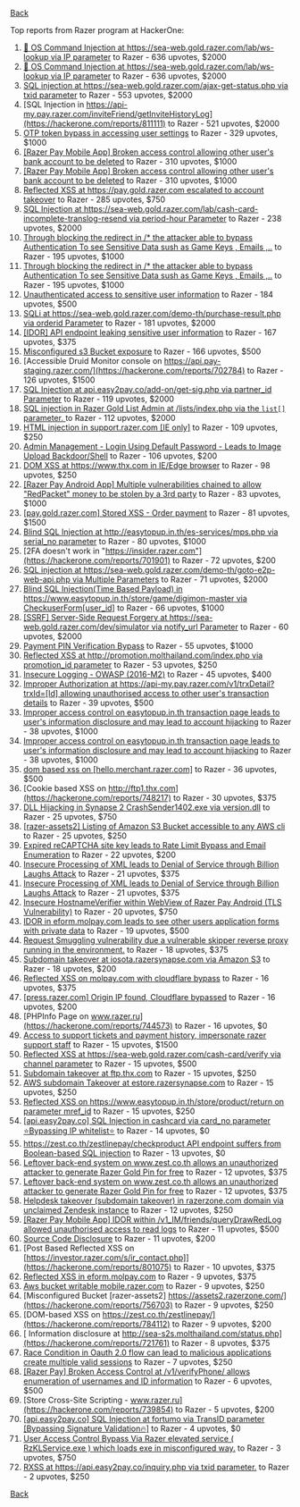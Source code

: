 [Back](../README.md)

Top reports from Razer program at HackerOne:

1. [🐞 OS Command Injection at https://sea-web.gold.razer.com/lab/ws-lookup via IP parameter](https://hackerone.com/reports/821962) to Razer - 636 upvotes, $2000
2. [🐞 OS Command Injection at https://sea-web.gold.razer.com/lab/ws-lookup via IP parameter](https://hackerone.com/reports/821962) to Razer - 636 upvotes, $2000
3. [SQL injection at https://sea-web.gold.razer.com/ajax-get-status.php via txid parameter](https://hackerone.com/reports/819738) to Razer - 553 upvotes, $2000
4. [SQL Injection in https://api-my.pay.razer.com/inviteFriend/getInviteHistoryLog](https://hackerone.com/reports/811111) to Razer - 521 upvotes, $2000
5. [OTP token bypass in accessing user settings](https://hackerone.com/reports/699082) to Razer - 329 upvotes, $1000
6. [[Razer Pay  Mobile App] Broken access control allowing other user's bank account to be deleted](https://hackerone.com/reports/757095) to Razer - 310 upvotes, $1000
7. [[Razer Pay  Mobile App] Broken access control allowing other user's bank account to be deleted](https://hackerone.com/reports/757095) to Razer - 310 upvotes, $1000
8. [Reflected XSS at https://pay.gold.razer.com escalated to account takeover](https://hackerone.com/reports/723060) to Razer - 285 upvotes, $750
9. [SQL Injection at https://sea-web.gold.razer.com/lab/cash-card-incomplete-translog-resend via period-hour Parameter](https://hackerone.com/reports/781205) to Razer - 238 upvotes, $2000
10. [Through blocking the redirect in /* the attacker able to bypass Authentication To see Sensitive Data sush as Game Keys , Emails ,..](https://hackerone.com/reports/736273) to Razer - 195 upvotes, $1000
11. [Through blocking the redirect in /* the attacker able to bypass Authentication To see Sensitive Data sush as Game Keys , Emails ,..](https://hackerone.com/reports/736273) to Razer - 195 upvotes, $1000
12. [Unauthenticated access to sensitive user information](https://hackerone.com/reports/702677) to Razer - 184 upvotes, $500
13. [SQLi at https://sea-web.gold.razer.com/demo-th/purchase-result.php via orderid Parameter](https://hackerone.com/reports/777693) to Razer - 181 upvotes, $2000
14. [[IDOR] API endpoint leaking sensitive user information](https://hackerone.com/reports/723118) to Razer - 167 upvotes, $375
15. [Misconfigured s3 Bucket exposure](https://hackerone.com/reports/700051) to Razer - 166 upvotes, $500
16. [Accessible Druid Monitor console on https://api.pay-staging.razer.com/](https://hackerone.com/reports/702784) to Razer - 126 upvotes, $1500
17. [SQL Injection at api.easy2pay.co/add-on/get-sig.php via partner_id Parameter](https://hackerone.com/reports/768195) to Razer - 119 upvotes, $2000
18. [SQL injection in Razer Gold List Admin at /lists/index.php via the `list[]` parameter. ](https://hackerone.com/reports/824307) to Razer - 112 upvotes, $2000
19. [HTML injection in support.razer.com [IE only]](https://hackerone.com/reports/826463) to Razer - 109 upvotes, $250
20. [Admin Management - Login Using Default Password - Leads to Image Upload Backdoor/Shell](https://hackerone.com/reports/699030) to Razer - 106 upvotes, $200
21. [DOM XSS at https://www.thx.com in IE/Edge browser](https://hackerone.com/reports/702981) to Razer - 98 upvotes, $250
22. [[Razer Pay Android App] Multiple vulnerabilities chained to allow "RedPacket" money to be stolen by a 3rd party](https://hackerone.com/reports/753280) to Razer - 83 upvotes, $1000
23. [[pay.gold.razer.com] Stored XSS - Order payment](https://hackerone.com/reports/706916) to Razer - 81 upvotes, $1500
24. [Blind SQL Injection at http://easytopup.in.th/es-services/mps.php via serial_no parameter](https://hackerone.com/reports/790914) to Razer - 80 upvotes, $1000
25. [2FA doesn't work in "https://insider.razer.com"](https://hackerone.com/reports/701901) to Razer - 72 upvotes, $200
26. [SQL injection at https://sea-web.gold.razer.com/demo-th/goto-e2p-web-api.php via Multiple Parameters](https://hackerone.com/reports/777698) to Razer - 71 upvotes, $2000
27. [Blind SQL Injection(Time Based Payload) in  https://www.easytopup.in.th/store/game/digimon-master via CheckuserForm[user_id]](https://hackerone.com/reports/789259) to Razer - 66 upvotes, $1000
28. [[SSRF] Server-Side Request Forgery at https://sea-web.gold.razer.com/dev/simulator via notify_url Parameter](https://hackerone.com/reports/777664) to Razer - 60 upvotes, $2000
29. [Payment PIN Verification Bypass](https://hackerone.com/reports/702383) to Razer - 55 upvotes, $1000
30. [Reflected XSS at http://promotion.molthailand.com/index.php via promotion_id parameter](https://hackerone.com/reports/772116) to Razer - 53 upvotes, $250
31. [Insecure Logging - OWASP (2016-M2)](https://hackerone.com/reports/700624) to Razer - 45 upvotes, $400
32. [Improper Authorization at https://api-my.pay.razer.com/v1/trxDetail?trxId=[Id] allowing unauthorised access to other user's transaction details](https://hackerone.com/reports/754339) to Razer - 39 upvotes, $500
33. [Improper access control on easytopup.in.th transaction page leads to user's information disclosure and may lead to account hijacking](https://hackerone.com/reports/776877) to Razer - 38 upvotes, $1000
34. [Improper access control on easytopup.in.th transaction page leads to user's information disclosure and may lead to account hijacking](https://hackerone.com/reports/776877) to Razer - 38 upvotes, $1000
35. [dom based xss on [hello.merchant.razer.com]](https://hackerone.com/reports/767944) to Razer - 36 upvotes, $500
36. [Cookie based XSS on http://ftp1.thx.com](https://hackerone.com/reports/748217) to Razer - 30 upvotes, $375
37. [DLL Hijacking in Synapse 2  CrashSender1402.exe via version.dll](https://hackerone.com/reports/702252) to Razer - 25 upvotes, $750
38. [[razer-assets2] Listing of Amazon S3 Bucket accessible to any AWS cli  ](https://hackerone.com/reports/710319) to Razer - 25 upvotes, $250
39. [Expired reCAPTCHA site key leads to Rate Limit Bypass and Email Enumeration](https://hackerone.com/reports/758280) to Razer - 22 upvotes, $200
40. [Insecure Processing of XML leads to Denial of Service through Billion Laughs Attack](https://hackerone.com/reports/754117) to Razer - 21 upvotes, $375
41. [Insecure Processing of XML leads to Denial of Service through Billion Laughs Attack](https://hackerone.com/reports/754117) to Razer - 21 upvotes, $375
42. [Insecure HostnameVerifier within WebView of Razer Pay Android (TLS Vulnerability)](https://hackerone.com/reports/795272) to Razer - 20 upvotes, $750
43. [IDOR in eform.molpay.com leads to see other users application forms with private data](https://hackerone.com/reports/790829) to Razer - 19 upvotes, $500
44. [Request Smuggling vulnerability due a vulnerable skipper reverse proxy running in the environment.](https://hackerone.com/reports/711679) to Razer - 18 upvotes, $375
45. [Subdomain takeover at iosota.razersynapse.com via Amazon S3](https://hackerone.com/reports/813313) to Razer - 18 upvotes, $200
46. [Reflected XSS on molpay.com with cloudflare bypass](https://hackerone.com/reports/800360) to Razer - 16 upvotes, $375
47. [[press.razer.com] Origin IP found, Cloudflare bypassed](https://hackerone.com/reports/776933) to Razer - 16 upvotes, $200
48. [PHPInfo Page on www.razer.ru](https://hackerone.com/reports/744573) to Razer - 16 upvotes, $0
49. [Access to support tickets and payment history, impersonate razer support staff](https://hackerone.com/reports/776110) to Razer - 15 upvotes, $1500
50. [Reflected XSS at https://sea-web.gold.razer.com/cash-card/verify via channel parameter](https://hackerone.com/reports/769086) to Razer - 15 upvotes, $500
51. [Subdomain takeover at ftp.thx.com](https://hackerone.com/reports/703591) to Razer - 15 upvotes, $250
52. [AWS subdomain Takeover at estore.razersynapse.com](https://hackerone.com/reports/785179) to Razer - 15 upvotes, $250
53. [Reflected XSS on https://www.easytopup.in.th/store/product/return on parameter mref_id](https://hackerone.com/reports/776883) to Razer - 15 upvotes, $250
54. [[api.easy2pay.co] SQL Injection in cashcard via card_no parameter ⭐️Bypassing IP whitelist⭐️](https://hackerone.com/reports/894329) to Razer - 14 upvotes, $0
55. [https://zest.co.th/zestlinepay/checkproduct API endpoint suffers from Boolean-based SQL injection](https://hackerone.com/reports/783147) to Razer - 13 upvotes, $0
56. [Leftover back-end system on www.zest.co.th allows an unauthorized attacker to generate Razer Gold Pin for free](https://hackerone.com/reports/782982) to Razer - 12 upvotes, $375
57. [Leftover back-end system on www.zest.co.th allows an unauthorized attacker to generate Razer Gold Pin for free](https://hackerone.com/reports/782982) to Razer - 12 upvotes, $375
58. [Helpdesk takeover (subdomain takeover) in razerzone.com domain via unclaimed Zendesk instance](https://hackerone.com/reports/810807) to Razer - 12 upvotes, $250
59. [[Razer Pay Mobile App] IDOR within /v1_IM/friends/queryDrawRedLog allowed unauthorised access to read logs](https://hackerone.com/reports/754044) to Razer - 11 upvotes, $500
60. [Source Code Disclosure](https://hackerone.com/reports/819735) to Razer - 11 upvotes, $200
61. [Post Based Reflected XSS on [https://investor.razer.com/s/ir_contact.php]](https://hackerone.com/reports/801075) to Razer - 10 upvotes, $375
62. [Reflected XSS in eform.molpay.com](https://hackerone.com/reports/789879) to Razer - 9 upvotes, $375
63. [Aws bucket writable mobile.razer.com](https://hackerone.com/reports/772957) to Razer - 9 upvotes, $250
64. [Misconfigured Bucket  [razer-assets2]  https://assets2.razerzone.com/](https://hackerone.com/reports/756703) to Razer - 9 upvotes, $250
65. [DOM-based XSS on https://zest.co.th/zestlinepay/](https://hackerone.com/reports/784112) to Razer - 9 upvotes, $200
66. [ Information disclosure at http://sea-s2s.molthailand.com/status.php](https://hackerone.com/reports/721761) to Razer - 8 upvotes, $375
67. [Race Condition in Oauth 2.0 flow can lead to malicious applications create multiple valid sessions](https://hackerone.com/reports/699112) to Razer - 7 upvotes, $250
68. [[Razer Pay] Broken Access Control at /v1/verifyPhone/ allows enumeration of usernames and ID information](https://hackerone.com/reports/752443) to Razer - 6 upvotes, $500
69. [Store Cross-Site Scripting - www.razer.ru](https://hackerone.com/reports/739854) to Razer - 5 upvotes, $200
70. [[api.easy2pay.co]  SQL Injection at fortumo via TransID parameter [Bypassing Signature Validation🔥]](https://hackerone.com/reports/894325) to Razer - 4 upvotes, $0
71. [User Access Control Bypass Via Razer elevated service ( RzKLService.exe ) which loads  exe in misconfigured way.](https://hackerone.com/reports/769684) to Razer - 3 upvotes, $750
72. [RXSS at https://api.easy2pay.co/inquiry.php via txid parameter.](https://hackerone.com/reports/791941) to Razer - 2 upvotes, $250


[Back](../README.md)